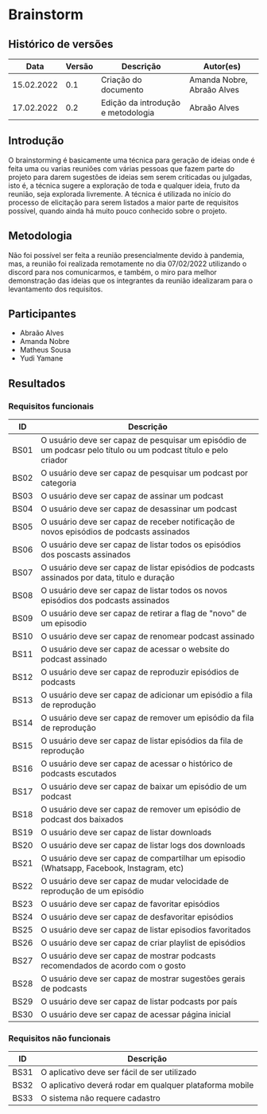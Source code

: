 # Brainstorm

## Histórico de versões
| Data         | Versão   | Descrição              | Autor(es)               |
|--------------|----------|------------------------|-------------------------|
|  15.02.2022  |   0.1    |  Criação do documento  |  Amanda Nobre, Abraão Alves          |
| 17.02.2022   |   0.2    | Edição da introdução e metodologia | Abraão Alves |

## Introdução

O brainstorming é basicamente uma técnica para geração de ideias onde é feita uma ou varias reuniões com várias pessoas que fazem parte do projeto para darem sugestões de ideias sem serem criticadas ou julgadas, isto é, a técnica sugere a exploração de toda e qualquer ideia, fruto da reunião, seja explorada livremente. A técnica é utilizada no início do processo de elicitação para serem listados a maior parte de requisitos possível, quando ainda há muito pouco conhecido sobre o projeto.

## Metodologia

Não foi possível ser feita a reunião presencialmente devido à pandemia, mas, a reunião foi realizada remotamente no dia 07/02/2022 utilizando o discord para nos comunicarmos, e também, o miro para melhor demonstração das ideias que os integrantes da reunião idealizaram para o levantamento dos requisitos.

## Participantes
- Abraão Alves
- Amanda Nobre
- Matheus Sousa
- Yudi Yamane

## Resultados

### Requisitos funcionais

|   ID   | Descrição              | 
|--------|------------------------|
|  BS01  | O usuário deve ser capaz de pesquisar um episódio de um podcasr pelo título ou um podcast título e pelo criador |
|  BS02  | O usuário deve ser capaz de pesquisar um podcast por categoria |
|  BS03  | O usuário deve ser capaz de assinar um podcast |
|  BS04  | O usuário deve ser capaz de desassinar um podcast |
|  BS05  | O usuário deve ser capaz de receber notificação de novos episódios de podcasts assinados |
|  BS06  | O usuário deve ser capaz de listar todos os episódios dos poscasts assinados |
|  BS07  | O usuário deve ser capaz de listar episódios de podcasts assinados por data, titulo e duração |
|  BS08  | O usuário deve ser capaz de listar todos os novos episódios dos podcasts assinados |
|  BS09  | O usuário deve ser capaz de retirar a flag de "novo" de um episodio |
|  BS10  | O usuário deve ser capaz de renomear podcast assinado |
|  BS11  | O usuário deve ser capaz de acessar o website do podcast assinado |
|  BS12  | O usuário deve ser capaz de reproduzir episódios de podcasts |
|  BS13  | O usuário deve ser capaz de adicionar um episódio a fila de reprodução |
|  BS14  | O usuário deve ser capaz de remover um episódio da fila de reprodução |
|  BS15  | O usuário deve ser capaz de listar episódios da fila de reprodução |
|  BS16  | O usuário deve ser capaz de acessar o histórico de podcasts escutados |
|  BS17  | O usuário deve ser capaz de baixar um episódio de um podcast |
|  BS18  | O usuário deve ser capaz de remover um episódio de podcast dos baixados |
|  BS19  | O usuário deve ser capaz de listar downloads |
|  BS20  | O usuário deve ser capaz de listar logs dos downloads |
|  BS21  | O usuário deve ser capaz de compartilhar um episodio (Whatsapp, Facebook, Instagram, etc) |
|  BS22  | O usuário deve ser capaz de mudar velocidade de reprodução de um episódio |
|  BS23  | O usuário deve ser capaz de favoritar episódios |
|  BS24  | O usuário deve ser capaz de desfavoritar episódios |
|  BS25  | O usuário deve ser capaz de listar episodios favoritados |
|  BS26  | O usuário deve ser capaz de criar playlist de episódios |
|  BS27  | O usuário deve ser capaz de mostrar podcasts recomendados de acordo com o gosto |
|  BS28  | O usuário deve ser capaz de mostrar sugestões gerais de podcasts |
|  BS29  | O usuário deve ser capaz de listar podcasts por país |
|  BS30  | O usuário deve ser capaz de acessar página inicial |

### Requisitos não funcionais

|   ID   | Descrição              | 
|--------|------------------------|
|  BS31  | O aplicativo deve ser fácil de ser utilizado |
|  BS32  | O aplicativo deverá rodar em qualquer plataforma mobile |
|  BS33  | O sistema não requere cadastro |